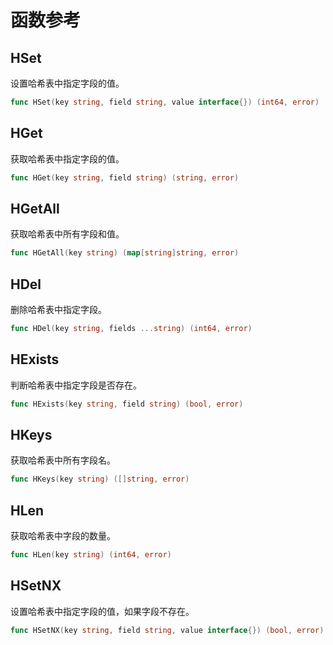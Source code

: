 # 函数参考

## HSet
设置哈希表中指定字段的值。
```go
func HSet(key string, field string, value interface{}) (int64, error)
```

## HGet
获取哈希表中指定字段的值。
```go
func HGet(key string, field string) (string, error)
```

## HGetAll
获取哈希表中所有字段和值。
```go
func HGetAll(key string) (map[string]string, error)
```

## HDel
删除哈希表中指定字段。
```go
func HDel(key string, fields ...string) (int64, error)
```

## HExists
判断哈希表中指定字段是否存在。
```go
func HExists(key string, field string) (bool, error)
```

## HKeys
获取哈希表中所有字段名。
```go
func HKeys(key string) ([]string, error)
```

## HLen
获取哈希表中字段的数量。
```go
func HLen(key string) (int64, error)
```

## HSetNX
设置哈希表中指定字段的值，如果字段不存在。
```go
func HSetNX(key string, field string, value interface{}) (bool, error)
```